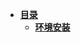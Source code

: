 <!-- - [**目录**](README.md)
  - [**环境安装**](source/env/env.md)
  - [**编程相关学习**](source/books/books.md)
  - [**人工智能**](source/DL/DL.md)
  - [**工程部署相关问题**](source/project/project.md)
  - [**相关开源工具**](source/openTech/openTech.md)
  - **论文阅读笔记**
* [**文章集合**](paper/README.md) -->

- [**目录**](README.md)
  - [**环境安装**](source/env/docsify&gitee搭建个人博客.md)